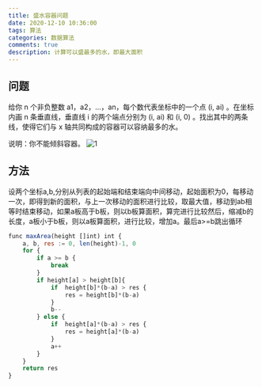 ```yaml
---
title: 盛水容器问题
date: 2020-12-10 10:36:00
tags: 算法
categories: 数据算法
comments: true
description: 计算可以盛最多的水，即最大面积
---
```


## 问题
给你 n 个非负整数 a1，a2，...，an，每个数代表坐标中的一个点 (i, ai) 。在坐标内画 n 条垂直线，垂直线 i 的两个端点分别为 (i, ai) 和 (i, 0) 。找出其中的两条线，使得它们与 x 轴共同构成的容器可以容纳最多的水。

说明：你不能倾斜容器。
![1](1.png)

## 方法
设两个坐标a,b,分别从列表的起始端和结束端向中间移动，起始面积为0，每移动一次，即得到新的面积，与上一次移动的面积进行比较，取最大值，移动到ab相等时结束移动，如果a板高于b板，则以b板算面积，算完进行比较然后，缩减b的长度，a板小于b板，则以a板算面积，进行比较，增加a。最后a>=b跳出循环

``` javascript
func maxArea(height []int) int {
    a, b, res := 0, len(height)-1, 0
    for {
        if a >= b {
            break
        }
        if height[a] > height[b]{
            if  height[b]*(b-a) > res {
                res = height[b]*(b-a)
            }
            b--
        } else {
            if  height[a]*(b-a) > res {
                res = height[a]*(b-a)
            }
            a++
        }
    }
    return res
}
```
